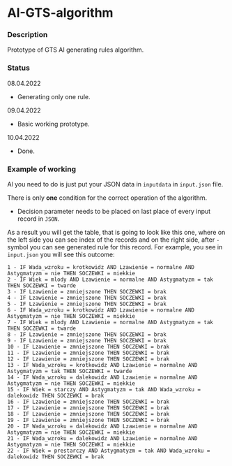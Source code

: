 # AI-GTS-algorithm

### Description

Prototype of GTS AI generating rules algorithm.

### Status
08.04.2022

- Generating only one rule.

09.04.2022

- Basic working prototype.

10.04.2022

- Done.

### Example of working

Al you need to do is just put your JSON data in `inputdata` in `input.json` file.

There is only **one** condition for the correct operation of the algorithm.

- Decision parameter needs to be placed on last place of every input record in `JSON`.

As a result you will get the table, that is going to look like this one,
where on the left side you can see index of the records and on the right side, after `-` symbol
you can see generated rule for this record. For example, you see in `input.json` you will see
this outcome:


`1 - IF Wada_wzroku = krotkowidz AND Lzawienie = normalne AND Astygmatyzm = nie THEN SOCZEWKI = miekkie`
\
`2 - IF Wiek = mlody AND Lzawienie = normalne AND Astygmatyzm = tak THEN SOCZEWKI = twarde`
\
`3 - IF Lzawienie = zmniejszone THEN SOCZEWKI = brak`
\
`4 - IF Lzawienie = zmniejszone THEN SOCZEWKI = brak`
\
`5 - IF Lzawienie = zmniejszone THEN SOCZEWKI = brak`
\
`6 - IF Wada_wzroku = krotkowidz AND Lzawienie = normalne AND Astygmatyzm = nie THEN SOCZEWKI = miekkie`
\
`7 - IF Wiek = mlody AND Lzawienie = normalne AND Astygmatyzm = tak THEN SOCZEWKI = twarde`
\
`8 - IF Lzawienie = zmniejszone THEN SOCZEWKI = brak`
\
`9 - IF Lzawienie = zmniejszone THEN SOCZEWKI = brak`
\
`10 - IF Lzawienie = zmniejszone THEN SOCZEWKI = brak`
\
`11 - IF Lzawienie = zmniejszone THEN SOCZEWKI = brak`
\
`12 - IF Lzawienie = zmniejszone THEN SOCZEWKI = brak`
\
`13 - IF Wada_wzroku = krotkowidz AND Lzawienie = normalne AND Astygmatyzm = tak THEN SOCZEWKI = twarde`
\
`14 - IF Wada_wzroku = dalekowidz AND Lzawienie = normalne AND Astygmatyzm = nie THEN SOCZEWKI = miekkie`
\
`15 - IF Wiek = starczy AND Astygmatyzm = tak AND Wada_wzroku = dalekowidz THEN SOCZEWKI = brak`
\
`16 - IF Lzawienie = zmniejszone THEN SOCZEWKI = brak`
\
`17 - IF Lzawienie = zmniejszone THEN SOCZEWKI = brak`
\
`18 - IF Lzawienie = zmniejszone THEN SOCZEWKI = brak`
\
`19 - IF Lzawienie = zmniejszone THEN SOCZEWKI = brak`
\
`20 - IF Wada_wzroku = dalekowidz AND Lzawienie = normalne AND Astygmatyzm = nie THEN SOCZEWKI = miekkie`
\
`21 - IF Wada_wzroku = dalekowidz AND Lzawienie = normalne AND Astygmatyzm = nie THEN SOCZEWKI = miekkie`
\
`22 - IF Wiek = prestarczy AND Astygmatyzm = tak AND Wada_wzroku = dalekowidz THEN SOCZEWKI = brak`


